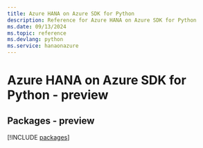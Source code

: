 ```yaml
---
title: Azure HANA on Azure SDK for Python
description: Reference for Azure HANA on Azure SDK for Python
ms.date: 09/13/2024
ms.topic: reference
ms.devlang: python
ms.service: hanaonazure
---
```

# Azure HANA on Azure SDK for Python - preview
## Packages - preview
[!INCLUDE [packages](hana-on-azure-index.md)]